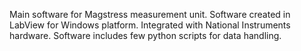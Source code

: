 Main software for Magstress measurement unit.
Software created in LabView for Windows platform. Integrated with National Instruments hardware.
Software includes few python scripts for data handling.
